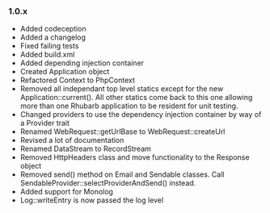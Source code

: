 ### 1.0.x

* Added codeception
* Added a changelog
* Fixed failing tests
* Added build.xml
* Added depending injection container
* Created Application object
* Refactored Context to PhpContext
* Removed all independant top level statics except for the new Application::current(). All other statics
  come back to this one allowing more than one Rhubarb application to be resident for unit testing.
* Changed providers to use the dependency injection container by way of a Provider trait
* Renamed WebRequest::getUrlBase to WebRequest::createUrl
* Revised a lot of documentation
* Renamed DataStream to RecordStream
* Removed HttpHeaders class and move functionality to the Response object
* Removed send() method on Email and Sendable classes. Call SendableProvider::selectProviderAndSend() instead.
* Added support for Monolog
* Log::writeEntry is now passed the log level